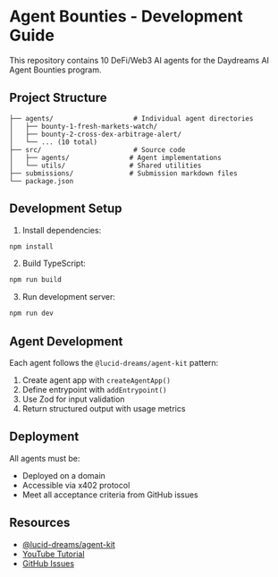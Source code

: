 # Agent Bounties - Development Guide

This repository contains 10 DeFi/Web3 AI agents for the Daydreams AI Agent Bounties program.

## Project Structure

```
├── agents/                    # Individual agent directories
│   ├── bounty-1-fresh-markets-watch/
│   ├── bounty-2-cross-dex-arbitrage-alert/
│   └── ... (10 total)
├── src/                       # Source code
│   ├── agents/               # Agent implementations
│   └── utils/                # Shared utilities
├── submissions/              # Submission markdown files
└── package.json
```

## Development Setup

1. Install dependencies:
```bash
npm install
```

2. Build TypeScript:
```bash
npm run build
```

3. Run development server:
```bash
npm run dev
```

## Agent Development

Each agent follows the `@lucid-dreams/agent-kit` pattern:

1. Create agent app with `createAgentApp()`
2. Define entrypoint with `addEntrypoint()`
3. Use Zod for input validation
4. Return structured output with usage metrics

## Deployment

All agents must be:
- Deployed on a domain
- Accessible via x402 protocol
- Meet all acceptance criteria from GitHub issues

## Resources

- [@lucid-dreams/agent-kit](https://www.npmjs.com/package/@lucid-dreams/agent-kit)
- [YouTube Tutorial](https://www.youtube.com/watch?v=POxLThEK_cM)
- [GitHub Issues](https://github.com/daydreamsai/agent-bounties/issues)

